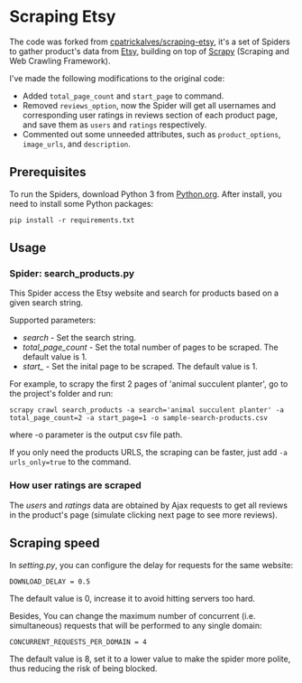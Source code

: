 # Scraping Etsy

The code was forked from [cpatrickalves/scraping-etsy](https://github.com/cpatrickalves/scraping-etsy), it's a set of Spiders to gather product's data from [Etsy](https://www.etsy.com), building on top of  [Scrapy](https://scrapy.org/) (Scraping and Web Crawling Framework).

I've made the following modifications to the original code:
- Added `total_page_count` and `start_page` to command.
- Removed `reviews_option`, now the Spider will get all usernames and corresponding user ratings in reviews section of each product page,  and save them as `users` and `ratings` respectively.
- Commented out some unneeded attributes, such as `product_options`, `image_urls`, and `description`.

## Prerequisites

To run the Spiders, download Python 3 from [Python.org](https://www.python.org/). 
After install, you need to install some Python packages:
```
pip install -r requirements.txt

```

## Usage

### Spider: search_products.py

This Spider access the Etsy website and search for products based on a given search string.

Supported parameters:
* *search* - Set the search string.
* *total_page_count* - Set the total number of pages to be scraped. The default value is 1.
* *start_* - Set the inital page to be scraped. The default value is 1.

For example, to scrapy the first 2 pages of 'animal succulent planter', go to the project's folder and run:
```
scrapy crawl search_products -a search='animal succulent planter' -a total_page_count=2 -a start_page=1 -o sample-search-products.csv
```
where -o parameter is the output csv file path.

If you only need the products URLS, the scraping can be faster, just add `-a urls_only=true` to the command.

### How user ratings are scraped

The *users* and *ratings* data are obtained by Ajax requests to get all reviews in the product's page (simulate clicking next page to see more reviews).

## Scraping speed

In *setting.py*, you can configure the delay for requests for the same website:
```
DOWNLOAD_DELAY = 0.5
```
The default value is 0, increase it to avoid hitting servers too hard.

Besides, You can change the maximum number of concurrent (i.e. simultaneous) requests that will be performed to any single domain:
```
CONCURRENT_REQUESTS_PER_DOMAIN = 4
```
The default value is 8, set it to a lower value to make the spider more polite, thus reducing the risk of being blocked.
